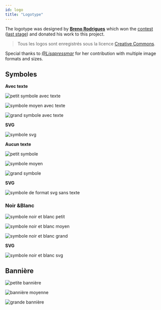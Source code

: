 ```yaml
---
id: logo
title: "Logotype"
---
```


The logotype was designed by **[Breno Rodrigues](https://github.com/rodriguesbreno)** which won the [contest](https://github.com/verdaccio/verdaccio/issues/237) ([last stage](https://github.com/verdaccio/verdaccio/issues/328)) and donated his work to this project.

> Tous les logos sont enregistrés sous la licence [Creative Commons](https://github.com/verdaccio/verdaccio/blob/master/LICENSE-docs).

Special thanks to *[@Lisapressmar](https://github.com/Lisapressmar)* for her contribution with multiple image formats and sizes.

## Symboles

__Avec texte__

![petit symbole avec texte](assets/logo/symbol/png/logo-small-header-bottom.png)

![symbole moyen avec texte](assets/logo/symbol/png/logo-small-header-bottom@2x.png)

![grand symbole avec texte](assets/logo/symbol/png/logo-small-header-bottom@3x.png)

__SVG__

![symbole svg](assets/logo/symbol/svg/logo-small-header-bottom.svg)

__Aucun texte__

![petit symbole](assets/logo/symbol/png/verdaccio-tiny.png)

![symbole moyen](assets/logo/symbol/png/verdaccio-tiny@2x.png)

![grand symbole](assets/logo/symbol/png/verdaccio-tiny@3x.png)

__SVG__

![symbole de format svg sans texte](assets/logo/symbol/svg/verdaccio-tiny.svg)



### Noir &Blanc

![symbole noir et blanc petit](assets/logo/symbol/png/verdaccio-blackwhite.png)

![symbole noir et blanc moyen](assets/logo/symbol/png/verdaccio-blackwhite@2x.png)

![symbole noir et blanc grand](assets/logo/symbol/png/verdaccio-blackwhite@3x.png)

__SVG__

![symbole noir et blanc svg](assets/logo/symbol/svg/verdaccio-blackwhite.svg)


## Bannière

![petite bannière](assets/logo/banner/png/verdaccio-banner.png)

![bannière moyenne](assets/logo/banner/png/verdaccio-banner@2x.png)

![grande bannière](assets/logo/banner/png/verdaccio-banner@3x.png)


